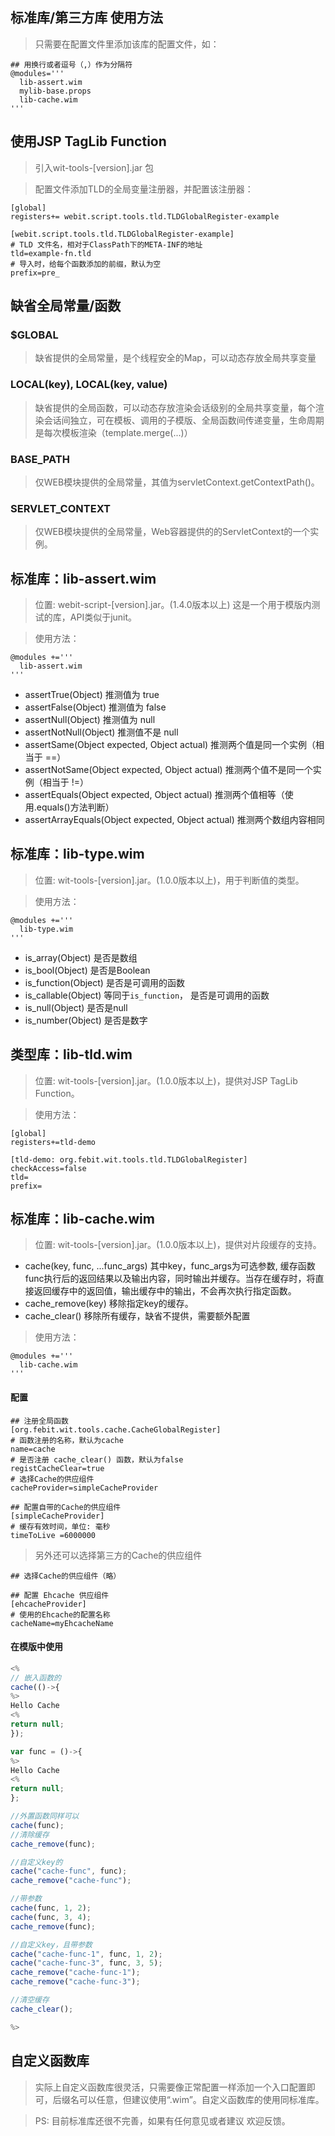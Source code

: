 ## 标准库/第三方库 使用方法

> 只需要在配置文件里添加该库的配置文件，如：

~~~~~
## 用换行或者逗号（,）作为分隔符
@modules='''
  lib-assert.wim
  mylib-base.props
  lib-cache.wim
'''
~~~~~

## 使用JSP TagLib Function

> 引入wit-tools-[version].jar 包

> 配置文件添加TLD的全局变量注册器，并配置该注册器：

~~~~~
[global]
registers+= webit.script.tools.tld.TLDGlobalRegister-example

[webit.script.tools.tld.TLDGlobalRegister-example]
# TLD 文件名，相对于ClassPath下的META-INF的地址
tld=example-fn.tld
# 导入时，给每个函数添加的前缀，默认为空
prefix=pre_
~~~~~

## 缺省全局常量/函数

### $GLOBAL
> 缺省提供的全局常量，是个线程安全的Map，可以动态存放全局共享变量

### LOCAL(key), LOCAL(key, value)
> 缺省提供的全局函数，可以动态存放渲染会话级别的全局共享变量，每个渲染会话间独立，可在模板、调用的子模版、全局函数间传递变量，生命周期是每次模板渲染（template.merge(...)）

### BASE_PATH
> 仅WEB模块提供的全局常量，其值为servletContext.getContextPath()。

### SERVLET_CONTEXT
> 仅WEB模块提供的全局常量，Web容器提供的的ServletContext的一个实例。

## 标准库：lib-assert.wim

> 位置: webit-script-[version].jar。(1.4.0版本以上) 这是一个用于模版内测试的库，API类似于junit。

> 使用方法：

~~~~~
@modules +='''
  lib-assert.wim
'''
~~~~~

+ assertTrue(Object)  推测值为 true
+ assertFalse(Object)  推测值为 false
+ assertNull(Object)  推测值为 null
+ assertNotNull(Object)  推测值不是 null
+ assertSame(Object expected, Object actual)  推测两个值是同一个实例（相当于 ==）
+ assertNotSame(Object expected, Object actual)  推测两个值不是同一个实例（相当于 !=）
+ assertEquals(Object expected, Object actual)  推测两个值相等（使用.equals()方法判断）
+ assertArrayEquals(Object expected, Object actual)  推测两个数组内容相同


## 标准库：lib-type.wim

> 位置: wit-tools-[version].jar。(1.0.0版本以上)，用于判断值的类型。

> 使用方法：

~~~~~
@modules +='''
  lib-type.wim
'''
~~~~~

+ is_array(Object)  是否是数组
+ is_bool(Object)  是否是Boolean
+ is_function(Object)  是否是可调用的函数
+ is_callable(Object)  等同于`is_function`， 是否是可调用的函数
+ is_null(Object)  是否是null
+ is_number(Object)  是否是数字


## 类型库：lib-tld.wim

> 位置: wit-tools-[version].jar。(1.0.0版本以上)，提供对JSP TagLib Function。

> 使用方法：

~~~~~
[global]
registers+=tld-demo

[tld-demo: org.febit.wit.tools.tld.TLDGlobalRegister]
checkAccess=false
tld=
prefix=
~~~~~


## 标准库：lib-cache.wim

> 位置: wit-tools-[version].jar。(1.0.0版本以上)，提供对片段缓存的支持。

+ cache(key, func, ...func_args)  其中key，func_args为可选参数, 缓存函数func执行后的返回结果以及输出内容，同时输出并缓存。当存在缓存时，将直接返回缓存中的返回值，输出缓存中的输出，不会再次执行指定函数。
+ cache_remove(key)  移除指定key的缓存。
+ cache_clear()  移除所有缓存，缺省不提供，需要额外配置

> 使用方法：

~~~~~
@modules +='''
  lib-cache.wim
'''
~~~~~

#### 配置

~~~~~
## 注册全局函数
[org.febit.wit.tools.cache.CacheGlobalRegister]
# 函数注册的名称，默认为cache
name=cache
# 是否注册 cache_clear() 函数，默认为false
registCacheClear=true
# 选择Cache的供应组件
cacheProvider=simpleCacheProvider

## 配置自带的Cache的供应组件
[simpleCacheProvider]
# 缓存有效时间，单位: 毫秒
timeToLive =6000000
~~~~~

> 另外还可以选择第三方的Cache的供应组件

~~~~~
## 选择Cache的供应组件（略）

## 配置 Ehcache 供应组件
[ehcacheProvider]
# 使用的Ehcache的配置名称
cacheName=myEhcacheName
~~~~~

#### 在模版中使用

~~~~~javascript
<%
// 嵌入函数的
cache(()->{
%>
Hello Cache
<%
return null;
});

var func = ()->{
%>
Hello Cache
<%
return null;
};

//外置函数同样可以
cache(func);
//清除缓存
cache_remove(func);

//自定义key的
cache("cache-func", func);
cache_remove("cache-func");

//带参数
cache(func, 1, 2);
cache(func, 3, 4);
cache_remove(func);

//自定义key，且带参数
cache("cache-func-1", func, 1, 2);
cache("cache-func-3", func, 3, 5);
cache_remove("cache-func-1");
cache_remove("cache-func-3");

//清空缓存
cache_clear();

%>
~~~~~

## 自定义函数库

> 实际上自定义函数库很灵活，只需要像正常配置一样添加一个入口配置即可，后缀名可以任意，但建议使用“.wim”。自定义函数库的使用同标准库。

> PS: 目前标准库还很不完善，如果有任何意见或者建议 欢迎反馈。







